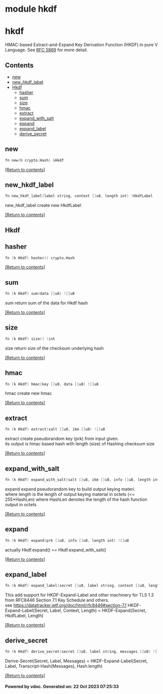 # module hkdf


# hkdf
 HMAC-based Extract-and-Expand Key Derivation Function (HKDF) in pure V Language.
 See [RFC 5869](https://datatracker.ietf.org/doc/html/rfc5869) for more detail.


## Contents
- [new](#new)
- [new_hkdf_label](#new_hkdf_label)
- [Hkdf](#Hkdf)
  - [hasher](#hasher)
  - [sum](#sum)
  - [size](#size)
  - [hmac](#hmac)
  - [extract](#extract)
  - [expand_with_salt](#expand_with_salt)
  - [expand](#expand)
  - [expand_label](#expand_label)
  - [derive_secret](#derive_secret)

## new
```v
fn new(h crypto.Hash) &Hkdf
```


[[Return to contents]](#Contents)

## new_hkdf_label
```v
fn new_hkdf_label(label string, context []u8, length int) !HkdfLabel
```

new_hkdf_label create new HkdfLabel

[[Return to contents]](#Contents)

## Hkdf
## hasher
```v
fn (k Hkdf) hasher() crypto.Hash
```


[[Return to contents]](#Contents)

## sum
```v
fn (k Hkdf) sum(data []u8) ![]u8
```

sum return sum of the data for Hkdf hash

[[Return to contents]](#Contents)

## size
```v
fn (k Hkdf) size() !int
```

size return size of the checksum underlying hash

[[Return to contents]](#Contents)

## hmac
```v
fn (k Hkdf) hmac(key []u8, data []u8) ![]u8
```

hmac create new hmac

[[Return to contents]](#Contents)

## extract
```v
fn (k Hkdf) extract(salt []u8, ikm []u8) ![]u8
```

extract create pseudorandom key (prk) from input given.  
its output is hmac based hash with length (size) of Hashing checksum size

[[Return to contents]](#Contents)

## expand_with_salt
```v
fn (k Hkdf) expand_with_salt(salt []u8, ikm []u8, info []u8, length int) ![]u8
```

expand expand pseudorandom key to build output keying materi.  
where length is the length of output keying material in octets (<= 255*HashLen) where HashLen denotes the length of the hash function output in octets

[[Return to contents]](#Contents)

## expand
```v
fn (k Hkdf) expand(prk []u8, info []u8, length int) ![]u8
```

actually Hkdf.expand() == Hkdf.expand_with_salt()

[[Return to contents]](#Contents)

## expand_label
```v
fn (k Hkdf) expand_label(secret []u8, label string, context []u8, length int) ![]u8
```

This add support for HKDF-Expand-Label and other machinery for TLS 1.3
from RFC8446 Section 7.1 Key Schedule and others.  
see https://datatracker.ietf.org/doc/html/rfc8446#section-7.1 HKDF-Expand-Label(Secret, Label, Context, Length) =      HKDF-Expand(Secret, HkdfLabel, Length)


[[Return to contents]](#Contents)

## derive_secret
```v
fn (k Hkdf) derive_secret(secret []u8, label string, messages []u8) ![]u8
```

Derive-Secret(Secret, Label, Messages) =     HKDF-Expand-Label(Secret, Label,  Transcript-Hash(Messages), Hash.length)

[[Return to contents]](#Contents)

#### Powered by vdoc. Generated on: 22 Oct 2023 07:25:33
